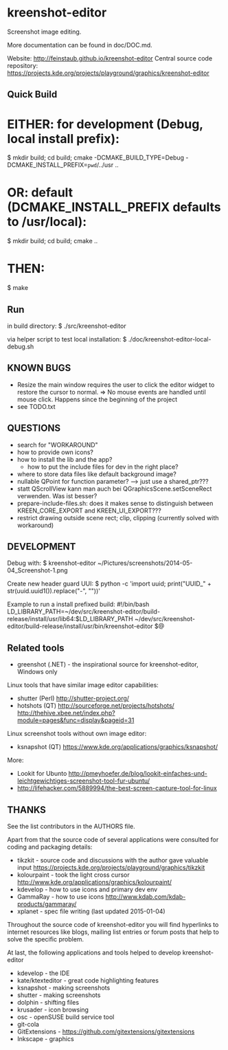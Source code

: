 kreenshot-editor
================

Screenshot image editing.

More documentation can be found in doc/DOC.md.

Website: http://feinstaub.github.io/kreenshot-editor
Central source code repository: https://projects.kde.org/projects/playground/graphics/kreenshot-editor

Quick Build
-----------
# EITHER: for development (Debug, local install prefix):
$ mkdir build; cd build; cmake -DCMAKE_BUILD_TYPE=Debug -DCMAKE_INSTALL_PREFIX=`pwd`/../usr ..

# OR: default (DCMAKE_INSTALL_PREFIX defaults to /usr/local):
$ mkdir build; cd build; cmake ..

# THEN:
$ make

Run
---
in build directory:
$ ./src/kreenshot-editor

via helper script to test local installation:
$ ./doc/kreenshot-editor-local-debug.sh

KNOWN BUGS
----------
- Resize the main window requires the user to click the editor widget to restore the cursor to normal.
  => No mouse events are handled until mouse click.
  Happens since the beginning of the project
- see TODO.txt

QUESTIONS
---------
- search for "WORKAROUND"
- how to provide own icons?
- how to install the lib and the app?
    - how to put the include files for dev in the right place?
- where to store data files like default background image?
- nullable QPoint for function parameter? --> just use a shared_ptr???
- statt QScrollView kann man auch bei QGraphicsScene.setSceneRect verwenden. Was ist besser?
- prepare-include-files.sh: does it makes sense to distinguish between KREEN_CORE_EXPORT and KREEN_UI_EXPORT???
- restrict drawing outside scene rect; clip, clipping (currently solved with workaround)

DEVELOPMENT
-----------
Debug with: $ kreenshot-editor ~/Pictures/screenshots/2014-05-04_Screenshot-1.png

Create new header guard UUI:
$ python -c 'import uuid; print("UUID_" + str(uuid.uuid1()).replace("-", ""))'

Example to run a install prefixed build:
    #!/bin/bash
    LD_LIBRARY_PATH=~/dev/src/kreenshot-editor/build-release/install/usr/lib64:$LD_LIBRARY_PATH
    ~/dev/src/kreenshot-editor/build-release/install/usr/bin/kreenshot-editor $@

Related tools
-------------
- greenshot (.NET) - the inspirational source for kreenshot-editor, Windows only

Linux tools that have similar image editor capabilities:
- shutter   (Perl)  http://shutter-project.org/
- hotshots  (QT)    http://sourceforge.net/projects/hotshots/ http://thehive.xbee.net/index.php?module=pages&func=display&pageid=31

Linux screenshot tools without own image editor:
- ksnapshot (QT)    https://www.kde.org/applications/graphics/ksnapshot/

More:
- Lookit for Ubunto http://pmeyhoefer.de/blog/lookit-einfaches-und-leichtgewichtiges-screenshot-tool-fur-ubuntu/
- http://lifehacker.com/5889994/the-best-screen-capture-tool-for-linux

THANKS
------
See the list contributors in the AUTHORS file.

Apart from that the source code of several applications were consulted
for coding and packaging details:

- tikzkit     - source code and discussions with the author gave valuable input
                https://projects.kde.org/projects/playground/graphics/tikzkit
- kolourpaint - took the light cross cursor
                http://www.kde.org/applications/graphics/kolourpaint/
- kdevelop    - how to use icons and primary dev env
- GammaRay    - how to use icons
                http://www.kdab.com/kdab-products/gammaray/
- xplanet     - spec file writing
(last updated 2015-01-04)

Throughout the source code of kreenshot-editor you will find hyperlinks to
internet resources like blogs, mailing list entries or forum posts that
help to solve the specific problem.

At last, the following applications and tools helped to develop kreenshot-editor
- kdevelop - the IDE
- kate/ktexteditor - great code highlighting features
- ksnapshot - making screenshots
- shutter - making screenshots
- dolphin - shifting files
- krusader - icon browsing
- osc - openSUSE build service tool
- git-cola
- GitExtensions - https://github.com/gitextensions/gitextensions
- Inkscape - graphics
